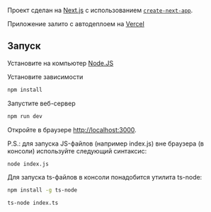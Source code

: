 Проект сделан на [Next.js](https://nextjs.org/) с использованием [`create-next-app`](https://github.com/vercel/next.js/tree/canary/packages/create-next-app).

Приложение залито с автодеплоем на [Vercel](https://chapecker-next.vercel.app/)

## Запуск

Установите на компьютер [Node.JS](https://nodejs.org/en)

Установите зависимости

```bash
npm install
```

Запустите веб-сервер

```bash
npm run dev
```

Откройте в браузере [http://localhost:3000](http://localhost:3000).

P.S.: для запуска JS-файлов (например index.js) вне браузера (в консоли) используйте следующий синтаксис:
```bash
node index.js
```
Для запуска ts-файлов в консоли понадобится утилита ts-node:
```bash
npm install -g ts-node

ts-node index.ts
```
